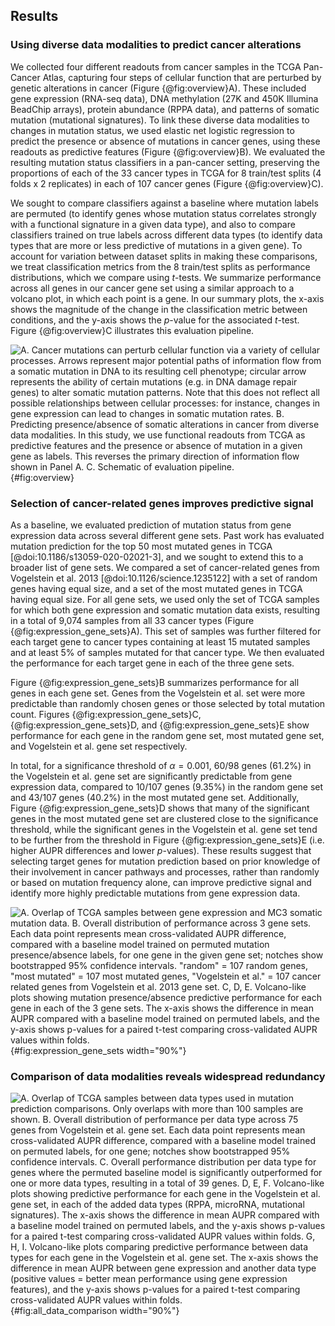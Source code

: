 ## Results

### Using diverse data modalities to predict cancer alterations

We collected four different readouts from cancer samples in the TCGA Pan-Cancer Atlas, capturing four steps of cellular function that are perturbed by genetic alterations in cancer (Figure {@fig:overview}A).
These included gene expression (RNA-seq data), DNA methylation (27K and 450K Illumina BeadChip arrays), protein abundance (RPPA data), and patterns of somatic mutation (mutational signatures).
To link these diverse data modalities to changes in mutation status, we used elastic net logistic regression to predict the presence or absence of mutations in cancer genes, using these readouts as predictive features (Figure {@fig:overview}B).
We evaluated the resulting mutation status classifiers in a pan-cancer setting, preserving the proportions of each of the 33 cancer types in TCGA for 8 train/test splits (4 folds x 2 replicates) in each of 107 cancer genes (Figure {@fig:overview}C).

We sought to compare classifiers against a baseline where mutation labels are permuted (to identify genes whose mutation status correlates strongly with a functional signature in a given data type), and also to compare classifiers trained on true labels across different data types (to identify data types that are more or less predictive of mutations in a given gene).
To account for variation between dataset splits in making these comparisons, we treat classification metrics from the 8 train/test splits as performance distributions, which we compare using _t_-tests.
We summarize performance across all genes in our cancer gene set using a similar approach to a volcano plot, in which each point is a gene.
In our summary plots, the x-axis shows the magnitude of the change in the classification metric between conditions, and the y-axis shows the _p_-value for the associated _t_-test.
Figure {@fig:overview}C illustrates this evaluation pipeline.

![
**A.** Cancer mutations can perturb cellular function via a variety of cellular processes.
Arrows represent major potential paths of information flow from a somatic mutation in DNA to its resulting cell phenotype; circular arrow represents the ability of certain mutations (e.g. in DNA damage repair genes) to alter somatic mutation patterns.
Note that this does not reflect all possible relationships between cellular processes: for instance, changes in gene expression can lead to changes in somatic mutation rates.
**B.** Predicting presence/absence of somatic alterations in cancer from diverse data modalities.
In this study, we use functional readouts from TCGA as predictive features and the presence or absence of mutation in a given gene as labels.
This reverses the primary direction of information flow shown in Panel A.
**C.** Schematic of evaluation pipeline.
](images/figure_1.png){#fig:overview}

### Selection of cancer-related genes improves predictive signal

As a baseline, we evaluated prediction of mutation status from gene expression data across several different gene sets.
Past work has evaluated mutation prediction for the top 50 most mutated genes in TCGA [@doi:10.1186/s13059-020-02021-3], and we sought to extend this to a broader list of gene sets.
We compared a set of cancer-related genes from Vogelstein et al. 2013 [@doi:10.1126/science.1235122] with a set of random genes having equal size, and a set of the most mutated genes in TCGA having equal size.
For all gene sets, we used only the set of TCGA samples for which both gene expression and somatic mutation data exists, resulting in a total of 9,074 samples from all 33 cancer types (Figure {@fig:expression_gene_sets}A).
This set of samples was further filtered for each target gene to cancer types containing at least 15 mutated samples and at least 5% of samples mutated for that cancer type.
We then evaluated the performance for each target gene in each of the three gene sets.

Figure {@fig:expression_gene_sets}B summarizes performance for all genes in each gene set.
Genes from the Vogelstein et al. set were more predictable than randomly chosen genes or those selected by total mutation count.
Figures {@fig:expression_gene_sets}C, {@fig:expression_gene_sets}D, and {@fig:expression_gene_sets}E show performance for each gene in the random gene set, most mutated gene set, and Vogelstein et al. gene set respectively.
<!-- TODO: I'll fix these numbers once the missing genes stuff gets figured out/finishes running (gene counts for all three datasets will be the same then) -->
<!-- https://github.com/greenelab/mpmp/issues/44 -->
In total, for a significance threshold of $\alpha = 0.001$, 60/98 genes (61.2%) in the Vogelstein et al. gene set are significantly predictable from gene expression data, compared to 10/107 genes (9.35%) in the random gene set and 43/107 genes (40.2%) in the most mutated gene set.
Additionally, Figure {@fig:expression_gene_sets}D shows that many of the significant genes in the most mutated gene set are clustered close to the significance threshold, while the significant genes in the Vogelstein et al. gene set tend to be further from the threshold in Figure {@fig:expression_gene_sets}E (i.e. higher AUPR differences and lower _p_-values).
These results suggest that selecting target genes for mutation prediction based on prior knowledge of their involvement in cancer pathways and processes, rather than randomly or based on mutation frequency alone, can improve predictive signal and identify more highly predictable mutations from gene expression data.

![
**A.** Overlap of TCGA samples between gene expression and MC3 somatic mutation data.
**B.** Overall distribution of performance across 3 gene sets. Each data point represents mean cross-validated AUPR difference, compared with a baseline model trained on permuted mutation presence/absence labels, for one gene in the given gene set; notches show bootstrapped 95% confidence intervals. "random" = 107 random genes, "most mutated" = 107 most mutated genes, "Vogelstein et al." = 107 cancer related genes from Vogelstein et al. 2013 gene set.
**C, D, E.** Volcano-like plots showing mutation presence/absence predictive performance for each gene in each of the 3 gene sets. The _x_-axis shows the difference in mean AUPR compared with a baseline model trained on permuted labels, and the _y_-axis shows _p_-values for a paired _t_-test comparing cross-validated AUPR values within folds.
](images/figure_2.png){#fig:expression_gene_sets width="90%"}

### Comparison of data modalities reveals widespread redundancy

![
**A.** Overlap of TCGA samples between data types used in mutation prediction comparisons. Only overlaps with more than 100 samples are shown.
**B.** Overall distribution of performance per data type across 75 genes from Vogelstein et al. gene set. Each data point represents mean cross-validated AUPR difference, compared with a baseline model trained on permuted labels, for one gene; notches show bootstrapped 95% confidence intervals.
**C.** Overall performance distribution per data type for genes where the permuted baseline model is significantly outperformed for one or more data types, resulting in a total of 39 genes.
**D, E, F.** Volcano-like plots showing predictive performance for each gene in the Vogelstein et al. gene set, in each of the added data types (RPPA, microRNA, mutational signatures). The _x_-axis shows the difference in mean AUPR compared with a baseline model trained on permuted labels, and the _y_-axis shows _p_-values for a paired _t_-test comparing cross-validated AUPR values within folds.
**G, H, I.** Volcano-like plots comparing predictive performance between data types for each gene in the Vogelstein et al. gene set. The _x_-axis shows the difference in mean AUPR between gene expression and another data type (positive values = better mean performance using gene expression features), and the _y_-axis shows _p_-values for a paired _t_-test comparing cross-validated AUPR values within folds.
](images/figure_5.png){#fig:all_data_comparison width="90%"}
